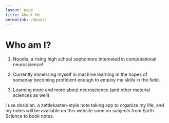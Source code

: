 ```yaml
---
layout: page
title: About Me
permalink: /about/
---
```

# Who am I?

1. Noodle, a rising high school sophomore interested in computational neuroscience! 

2. Currently immersing myself in machine learning in the hopes of someday becoming proficient enough to employ my skills in the field. 

3. Learning more and more about neuroscience (and other material sciences as well).

I use obsidian, a zettlekasten-style note taking app to organize my life, and my notes will be available on this website soon on subjects from Earth Science to book notes.

